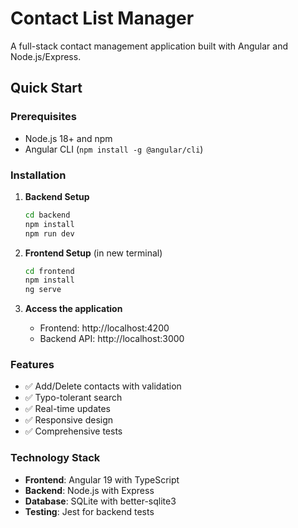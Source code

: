 # Contact List Manager

A full-stack contact management application built with Angular and Node.js/Express.

## Quick Start

### Prerequisites
- Node.js 18+ and npm
- Angular CLI (`npm install -g @angular/cli`)

### Installation

1. **Backend Setup**
   ```bash
   cd backend
   npm install
   npm run dev
   ```

2. **Frontend Setup** (in new terminal)
   ```bash
   cd frontend
   npm install
   ng serve
   ```

3. **Access the application**
   - Frontend: http://localhost:4200
   - Backend API: http://localhost:3000

### Features
- ✅ Add/Delete contacts with validation
- ✅ Typo-tolerant search
- ✅ Real-time updates
- ✅ Responsive design
- ✅ Comprehensive tests

### Technology Stack
- **Frontend**: Angular 19 with TypeScript
- **Backend**: Node.js with Express
- **Database**: SQLite with better-sqlite3
- **Testing**: Jest for backend tests
